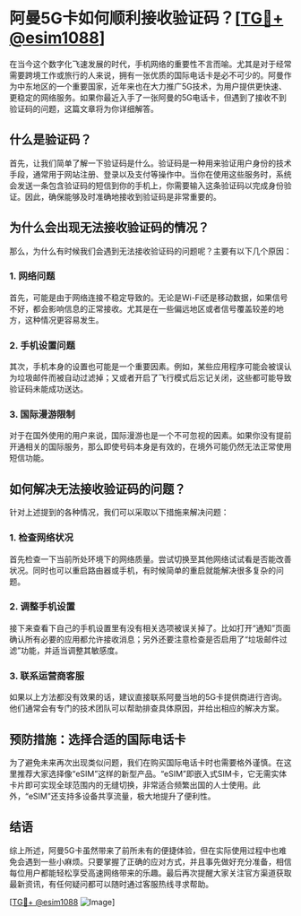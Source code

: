 # 阿曼5G卡如何顺利接收验证码？[[TG💪+ @esim1088](https://t.me/s/esim1088)]

在当今这个数字化飞速发展的时代，手机网络的重要性不言而喻。尤其是对于经常需要跨境工作或旅行的人来说，拥有一张优质的国际电话卡是必不可少的。阿曼作为中东地区的一个重要国家，近年来也在大力推广5G技术，为用户提供更快速、更稳定的网络服务。如果你最近入手了一张阿曼的5G电话卡，但遇到了接收不到验证码的问题，这篇文章将为你详细解答。

## 什么是验证码？

首先，让我们简单了解一下验证码是什么。验证码是一种用来验证用户身份的技术手段，通常用于网站注册、登录以及支付等操作中。当你在使用这些服务时，系统会发送一条包含验证码的短信到你的手机上，你需要输入这条验证码以完成身份验证。因此，确保能够及时准确地接收到验证码是非常重要的。

## 为什么会出现无法接收验证码的情况？

那么，为什么有时候我们会遇到无法接收验证码的问题呢？主要有以下几个原因：

### 1. 网络问题

首先，可能是由于网络连接不稳定导致的。无论是Wi-Fi还是移动数据，如果信号不好，都会影响信息的正常接收。尤其是在一些偏远地区或者信号覆盖较差的地方，这种情况更容易发生。

### 2. 手机设置问题

其次，手机本身的设置也可能是一个重要因素。例如，某些应用程序可能会被误认为垃圾邮件而被自动过滤掉；又或者开启了飞行模式后忘记关闭，这些都可能导致验证码未能成功送达。

### 3. 国际漫游限制

对于在国外使用的用户来说，国际漫游也是一个不可忽视的因素。如果你没有提前开通相关的国际服务，那么即使号码本身是有效的，在境外可能仍然无法正常使用短信功能。

## 如何解决无法接收验证码的问题？

针对上述提到的各种情况，我们可以采取以下措施来解决问题：

### 1. 检查网络状况

首先检查一下当前所处环境下的网络质量。尝试切换至其他网络试试看是否能改善状况。同时也可以重启路由器或手机，有时候简单的重启就能解决很多复杂的问题。

### 2. 调整手机设置

接下来查看下自己的手机设置里有没有相关选项被误关掉了。比如打开“通知”页面确认所有必要的应用都允许接收消息；另外还要注意检查是否启用了“垃圾邮件过滤”功能，并适当调整其敏感度。

### 3. 联系运营商客服

如果以上方法都没有效果的话，建议直接联系阿曼当地的5G卡提供商进行咨询。他们通常会有专门的技术团队可以帮助排查具体原因，并给出相应的解决方案。

## 预防措施：选择合适的国际电话卡

为了避免未来再次出现类似问题，我们在购买国际电话卡时也需要格外谨慎。在这里推荐大家选择像“eSIM”这样的新型产品。“eSIM”即嵌入式SIM卡，它无需实体卡片即可实现全球范围内的无缝切换，非常适合频繁出国的人士使用。此外，“eSIM”还支持多设备共享流量，极大地提升了便利性。

## 结语

综上所述，阿曼5G卡虽然带来了前所未有的便捷体验，但在实际使用过程中也难免会遇到一些小麻烦。只要掌握了正确的应对方式，并且事先做好充分准备，相信每位用户都能轻松享受高速网络带来的乐趣。最后再次提醒大家关注官方渠道获取最新资讯，有任何疑问都可以随时通过客服热线寻求帮助。

[[TG💪+ @esim1088](https://t.me/s/esim1088) ![Image](https://i.postimg.cc/4NQfJmqS/Snipaste-2025-05-13-00-14-12.png)]